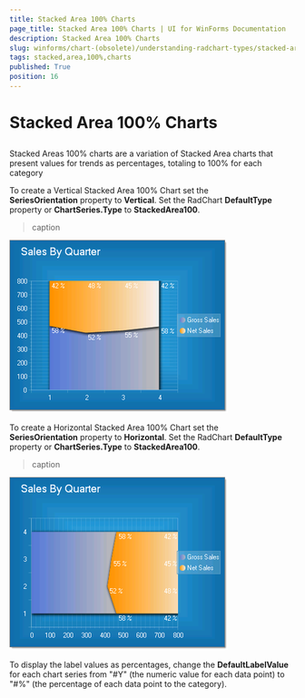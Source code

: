 ```yaml
---
title: Stacked Area 100% Charts
page_title: Stacked Area 100% Charts | UI for WinForms Documentation
description: Stacked Area 100% Charts
slug: winforms/chart-(obsolete)/understanding-radchart-types/stacked-area-100%-charts
tags: stacked,area,100%,charts
published: True
position: 16
---
```


# Stacked Area 100% Charts



## 

Stacked Areas 100% charts are a variation of Stacked Area charts that present values for trends as percentages, totaling to 100% for each category

To create a Vertical Stacked Area 100% Chart set the __SeriesOrientation__ property to __Vertical__. Set the RadChart __DefaultType__ property or __ChartSeries.Type__ to __StackedArea100__.
>caption 

![chart-undestanding-radchart-types-stacked-area-100-charts 001](images/chart-undestanding-radchart-types-stacked-area-100-charts001.png)

To create a Horizontal Stacked Area 100% Chart set the __SeriesOrientation__ property to __Horizontal__. Set the RadChart __DefaultType__ property or __ChartSeries.Type__ to __StackedArea100__.
>caption 

![chart-undestanding-radchart-types-stacked-area-100-charts 002](images/chart-undestanding-radchart-types-stacked-area-100-charts002.png)

To display the label values as percentages, change the __DefaultLabelValue__ for each chart series from "#Y" (the numeric value for each data point) to "#%" (the percentage of each data point to the category).
        
